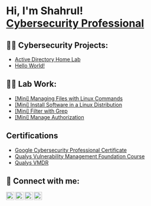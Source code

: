 <h1>Hi, I'm Shahrul! <br/><a href="https://www.linkedin.com/in/shahrulandeka/">Cybersecurity Professional</a>

<h2>👨‍💻 Cybersecurity Projects:</h2>

  - [Active Directory Home Lab](https://github.com/shahrulandeka/ActiveDirectoryLab)
  - [Hello World!](https://github.com/shahrulandeka/LABURL)

<h2>👨‍💻 Lab Work:</h2>

  - [[Mini] Managing Files with Linux Commands](https://github.com/shahrulandeka/mini-manage-files)
  - [[Mini] Install Software in a Linux Distribution](https://github.com/shahrulandeka/install-software-in-linux)
  - [[Mini] Filter with Grep](https://github.com/shahrulandeka/filter-with-grep)
  - [[Mini] Manage Authorization](https://github.com/shahrulandeka/manage-authorization)

<h2>Certifications</h2>

  - [Google Cybersecurity Professional Certificate](https://github.com/shahrulandeka/LABURL)
  - [Qualys Vulnerability Management Foundation Course](https://i.imgur.com/zIFHz0N.jpg)
  - [Qualys VMDR](https://i.imgur.com/T4UMfOC.jpg)

<h2> 🤳 Connect with me:</h2>

[<img align="left" alt="JoshMadakor | YouTube" width="22px" src="https://cdn.jsdelivr.net/npm/simple-icons@v3/icons/youtube.svg" />][youtube]
[<img align="left" alt="JoshMadakor | Twitter" width="22px" src="https://cdn.jsdelivr.net/npm/simple-icons@v3/icons/twitter.svg" />][twitter]
[<img align="left" alt="JoshMadakor | LinkedIn" width="22px" src="https://cdn.jsdelivr.net/npm/simple-icons@v3/icons/linkedin.svg" />][linkedin]
[<img align="left" alt="JoshMadakor | Instagram" width="22px" src="https://cdn.jsdelivr.net/npm/simple-icons@v3/icons/instagram.svg" />][instagram]

[twitter]: https://twitter.com/joshmadakor
[youtube]: https://www.youtube.com/c/joshmadakor
[instagram]: https://www.instagram.com/joshmadakor/
[linkedin]: https://linkedin.com/in/joshmadakor

<!--
**joshmadakor1/joshmadakor1** is a ✨ _special_ ✨ repository because its `README.md` (this file) appears on your GitHub profile.

Here are some ideas to get you started:

- 🔭 I’m currently working on ...
- 🌱 I’m currently learning ...
- 👯 I’m looking to collaborate on ...
- 🤔 I’m looking for help with ...
- 💬 Ask me about ...
- 📫 How to reach me: ...
- 😄 Pronouns: ...
- ⚡ Fun fact: ...
-->
